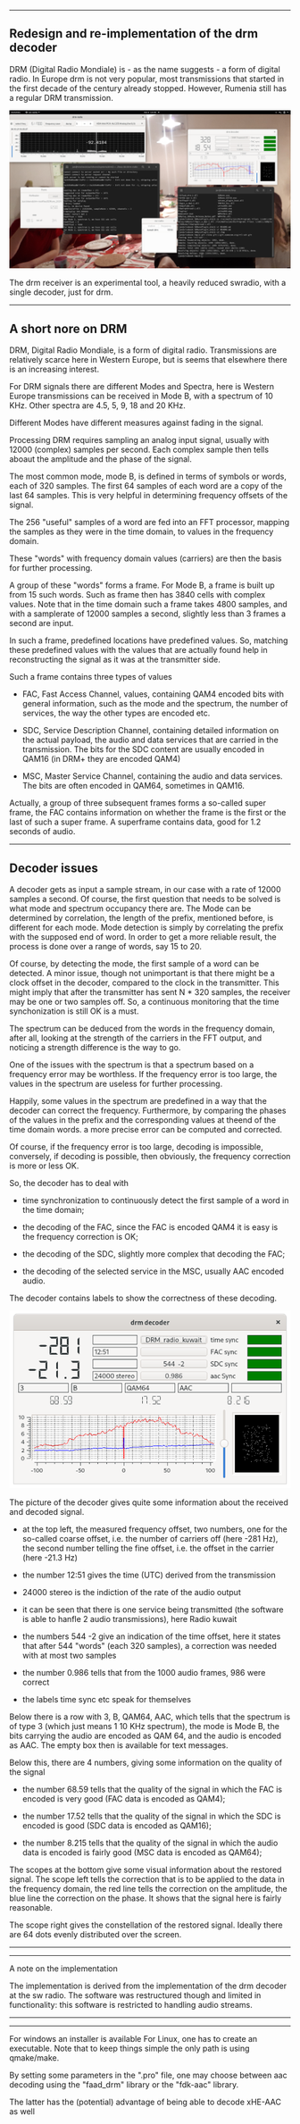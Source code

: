 

-----------------------------------------------------------------------------
Redesign and re-implementation of the drm decoder
-----------------------------------------------------------------------------

DRM (Digital Radio Mondiale) is - as the name suggests - a form of digital
radio. 
In Europe drm is not very popular, most transmissions that started
in the first decade of the century already stopped. However,
Rumenia still has a regular DRM transmission.

![overview](/drm-receiver.png?raw=true)

The drm receiver is an experimental tool, a heavily reduced swradio,
with a single decoder, just for drm.

-----------------------------------------------------------------------
A short nore on DRM
-------------------------------------------------------------------------

DRM, Digital Radio Mondiale, is a form of digital radio. Transmissions
are relatively scarce here in Western Europe, but is seems that elsewhere
there is an increasing interest.

For DRM signals there are different Modes and Spectra, here is Western
Europe transmissions can be received in Mode B, with a spectrum of 10 KHz.
Other spectra are 4.5, 5, 9, 18 and 20 KHz.

Different Modes have different measures against fading in the signal.

Processing DRM requires sampling an analog input signal, usually with
12000 (complex) samples per second. Each complex sample then tells
aboaut the amplitude and the phase of the signal.

The most common mode, mode B, is defined in terms of symbols or words,
each of 320 samples. The first 64 samples of each word are a copy of the
last 64 samples. This is very helpful in determining frequency
offsets of the signal.

The 256 "useful" samples of a word are fed into an FFT processor, mapping
the samples as they were in the time domain, to values in the frequency
domain.

These "words" with frequency domain values (carriers) are then the basis for
further processing.

A group of these "words" forms a frame. For Mode B,
a frame is built up from 15 such words.
Such as frame then has 3840 cells with complex
values.
Note that in the time domain  such a frame takes 4800 samples, and with
a samplerate of 12000 samples a second, slightly less than 3 frames a second
are input.

In such a frame, predefined locations
have predefined values. So, matching these predefined values
with the values that are actually found help in reconstructing the signal
as it was at the transmitter side.

Such a frame contains three types of values

 * FAC, Fast Access Channel, values, containing QAM4 encoded bits with general
information, such as the mode and the spectrum, the number of services,
the way the other types are encoded etc.

 * SDC, Service Description Channel, containing detailed information on the
actual payload, the audio and data services that are
carried in the transmission. The bits for the SDC content are usually 
encoded in QAM16 (in DRM+ they are encoded QAM4)

 * MSC, Master Service Channel, containing the audio and data services. The bits
are often encoded in QAM64, sometimes in QAM16.

Actually, a group of three subsequent frames forms a so-called super frame,
the FAC contains information on whether the frame is the first or the
last of such a super frame. A superframe contains data, good for 1.2 seconds
of audio.

------------------------------------------------------------------------
Decoder issues
-----------------------------------------------------------------------

A decoder gets as input a sample stream, in our case with a rate of 12000
samples a second.
Of course, the first question that needs to be solved is what mode
and spectrum occupancy there are.
The Mode can be determined by correlation, the length of the prefix,
mentioned before, is different for each mode. Mode detection is simply by
correlating the prefix with the supposed end of word. 
In order to get a more reliable result, the process is done over a range
of words, say 15 to 20. 

Of course, by detecting the mode, the first sample of a word can be
detected.
A minor issue, though not unimportant is that there might be a clock offset
in the decoder, compared to the clock in the transmitter.
This might imply that after the transmitter has sent N * 320 samples, the
receiver may be one or two samples off.
So, a continuous monitoring that the time synchonization is still OK is a
must.

The spectrum can be deduced from the words in the frequency domain, 
after all, looking at the strength of the carriers in the FFT output,
and noticing a strength difference is the way to go.

One of the issues with the spectrum is that a spectrum based on a
frequency error may be worthless. If the frequency error is too large,
the values in the spectrum are useless for further processing.

Happily, some values in the spectrum are predefined in a way that the
decoder can correct the frequency.
Furthermore, by comparing the phases of the values in the prefix
and the corresponding values at theend of the time domain words.
a more precise error can be computed and corrected.


Of course, if the frequency error is too large, decoding is impossible,
conversely, if decoding is possible, then obviously, the frequency correction
is more or less OK.

So, the decoder has to deal with

 * time synchronization to continuously detect the first sample of a word
in the time domain;

 * the decoding of the FAC, since the FAC is encoded QAM4 it is easy is the frequency correction is OK;

 * the decoding of the SDC, slightly more complex that decoding the FAC;

 * the decoding of the selected service in the MSC, usually AAC encoded audio.

The decoder contains labels to show the correctness of these decoding.

![overview](/drm-decoder.png?raw=true)

The picture of the decoder gives quite some information about the received
and decoded signal.

 * at the top left, the measured frequency offset, two numbers, one for the so-called coarse offset, i.e. the number of carriers off (here -281 Hz), the second number telling the fine offset, i.e. the offset in the carrier (here -21.3 Hz)

 * the number 12:51 gives the time (UTC) derived from the transmission

 * 24000 stereo is the indiction of the rate of the audio output

 * it can be seen that there is one service being transmitted (the software is able to hanfle 2 audio transmissions), here Radio kuwait

 * the numbers 544 -2 give an indication of the time offset, here it states that after 544 "words" (each 320 samples), a correction was needed with at most
 two samples

 * the number 0.986 tells that from the 1000 audio frames, 986 were correct

 * the labels time sync etc speak for themselves

Below there is a row with 3, B, QAM64, AAC, which tells that the spectrum
is of type 3 (which just means 1 10 KHz spectrum), the mode is Mode B, the
bits carrying the audio are encoded as QAM 64, and the audio is encoded as AAC.
The empty box then is available for text messages.

Below this, there are 4 numbers, giving some information on the quality of
the signal

 * the number 68.59 tells that the quality of the signal in which the FAC is encoded is very good (FAC data is encoded as QAM4);

 * the number 17.52 tells that the quality of the signal in which the SDC is
encoded is good (SDC data is encoded as QAM16);

 * the number 8.215 tells that the quality of the signal in which the audio data is encoded is fairly good (MSC data is encoded as QAM64);

The scopes at the bottom give some visual information about the restored signal.
The scope left tells the correction that is to be applied to the data
in the frequency domain, the red line tells the correction on the amplitude,
the blue line the correction on the phase. It shows that the signal here
is fairly reasonable.

The scope right gives the constellation of the restored signal. Ideally
there are 64 dots evenly distributed over the screen.


----------------------------------------------------------------------------
----------------------------------------------------------------------------

A note on the implementation

The implementation is derived from the implementation of the drm decoder
at the sw radio. The software was restructured though and limited in functionality: this software is restricted to handling audio streams.

----------------------------------------------------------------------------
----------------------------------------------------------------------------

For windows an installer is available
For Linux, one has to create an executable. Note that to keep things simple
the only path is using qmake/make.

By setting some parameters in the ".pro" file, one may choose between
aac decoding using the "faad_drm" library or the "fdk-aac" library.

The latter has the (potential) advantage of being able to decode xHE-AAC
as well

